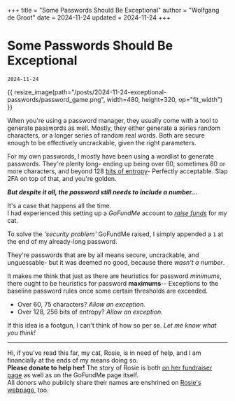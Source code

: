 +++
title = "Some Passwords Should Be Exceptional"
author = "Wolfgang de Groot"
date = 2024-11-24
updated = 2024-11-24
+++
# Some Passwords Should Be Exceptional
`2024-11-24`

{{ resize_image(path="/posts/2024-11-24-exceptional-passwords/password_game.png", width=480, height=320, op="fit_width") }}

When you're using a password manager,
they usually come with a tool to generate passwords as well.
Mostly, they either generate a series random characters,
or a longer series of random real words.
Both are secure enough to be effectively uncrackable,
given the right parameters.

For my own passwords,
I mostly have been using a wordlist to generate passwords.
They're plenty long- ending up being over 60, sometimes 80 or more characters,
and beyond 128 [bits of entropy](https://en.wikipedia.org/wiki/Password_strength#Required_bits_of_entropy)-
Perfectly acceptable.
Slap 2FA on top of that, and you're golden.

***But despite it all, the password still needs to include a number...***

It's a case that happens all the time. \
I had experienced this setting up a *GoFundMe* account
to [*raise funds*](https://gofundme.com/f/rosie-rush) for my cat.
<div class="gfm-embed small" data-url="https://www.gofundme.com/f/rosie-rush/widget/small?sharesheet=fundraiser sidebar&attribution_id=sl:6ed2a14d-1dc1-4871-b12a-457ce5dc49f7"></div><script defer src="https://www.gofundme.com/static/js/embed.js"></script>

To solve the *'security problem'* GoFundMe raised,
I simply appended a `1` at the end of my already-long password.

They're passwords that are by all means secure, uncrackable, and unguessable-
but it was deemed no good, because there *wasn't a number*.

It makes me think that just as there are heuristics for password *minimums*,
there ought to be heuristics for password **maximums**--
Exceptions to the baseline password rules
once some certain thresholds are exceeded.

* Over 60, 75 characters? *Allow an exception.*
* Over 128, 256 bits of entropy? *Allow an exception.*

If this idea is a footgun,
I can't think of how so per se.
_Let me know what you think!_

<hr>

Hi, if you've read this far, my cat, Rosie, is in need of help,
and I am financially at the ends of my means doing so. \
**Please donate to help her!**
The story of Rosie is both [on her fundraiser page](/pet/rosie/fundraiser)
as well as on the GoFundMe page itself. \
All donors who publicly share their names are
enshrined on [Rosie's webpage](/pet/rosie), too.
<div class="gfm-embed medium" data-url="https://www.gofundme.com/f/rosie-rush/widget/medium?sharesheet=fundraiser sidebar&attribution_id=sl:6ed2a14d-1dc1-4871-b12a-457ce5dc49f7"></div><script defer src="https://www.gofundme.com/static/js/embed.js"></script>